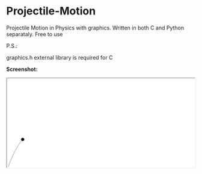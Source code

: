 # Projectile-Motion
Projectile Motion in Physics with graphics. Written in both C and Python separataly.
Free to use

P.S.:


graphics.h external library is required for C




**Screenshot:**


![alt text](https://github.com/OFarukCaki/Projectile-Motion/blob/master/Python/EgikAtis.gif?raw=true)
